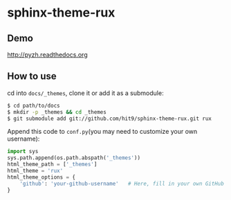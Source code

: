 sphinx-theme-rux
================

Demo
----

http://pyzh.readthedocs.org


How to use
-----------

cd into `docs/_themes`, clone it or add it as a submodule:

```bash
$ cd path/to/docs
$ mkdir -p _themes && cd _themes
$ git submodule add git://github.com/hit9/sphinx-theme-rux.git rux
```

Append this code to `conf.py`(you may need to customize your own username):

```python
import sys
sys.path.append(os.path.abspath('_themes'))
html_theme_path = ['_themes']
html_theme = 'rux'
html_theme_options = {
    'github': 'your-github-username'   # Here, fill in your own GitHub ID
}
```
